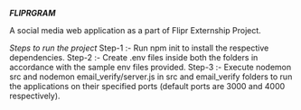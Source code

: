 ___FLIPRGRAM___

A social media web application as a part of Flipr Externship Project.

_Steps to run the project_
Step-1 :- Run npm init to install the respective dependencies.
Step-2 :- Create .env files inside both the folders in accordance with the sample env files provided.
Step-3 :- Execute nodemon src and nodemon email_verify/server.js in src and email_verify folders to run the applications on their specified ports (default ports are 3000 and 4000 respectively).

